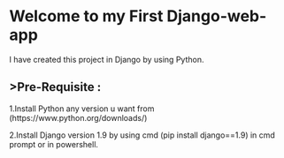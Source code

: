 <h1> Welcome to my First Django-web-app</h1>
I have created this project in Django by using Python.
<h2>>Pre-Requisite :</h2>
1.Install Python any version u want from (https://www.python.org/downloads/)

2.Install Django version 1.9 by using cmd (pip install django==1.9) in cmd prompt or in powershell.